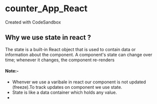 # counter_App_React
Created with CodeSandbox

<h2>Why we use state in react ?</h2>
<p>The state is a built-in React object that is used to contain data or information about the component. A component's state can change over time; whenever it changes, the component re-renders</p>

<h4>Note:-</h4>
<ul>
<li> Whenver we use a varibale in react our component is not updated (freeze).To track updates on component we use state.</li>
<li>State is like a data container which holds any value.</li>
<li></li>
</ul>
  
